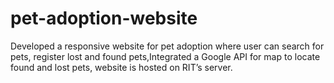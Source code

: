 # pet-adoption-website
 Developed a responsive website for pet adoption where user can search for pets, register lost and found pets,Integrated a Google API for map to locate found and lost pets, website is hosted on RIT’s server. 
